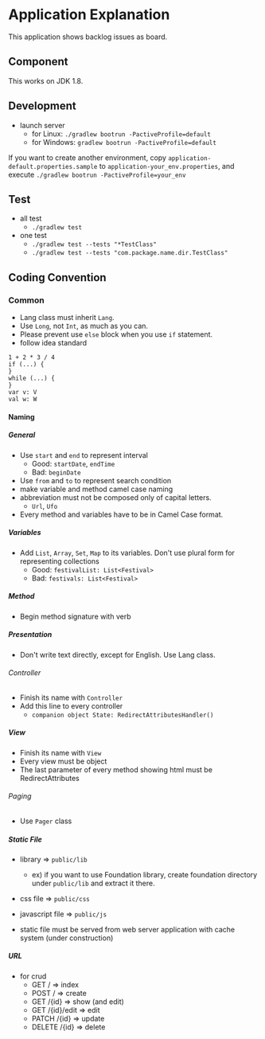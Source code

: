 # Application Explanation

This application shows backlog issues as board.

## Component

This works on JDK 1.8.

## Development

* launch server
    * for Linux: `./gradlew bootrun -PactiveProfile=default`
    * for Windows: `gradlew bootrun -PactiveProfile=default`

If you want to create another environment, copy `application-default.properties.sample` to `application-your_env.properties`, and execute `./gradlew bootrun -PactiveProfile=your_env`

## Test

* all test
    * `./gradlew test`
* one test
    * `./gradlew test --tests "*TestClass"`
    * `./gradlew test --tests "com.package.name.dir.TestClass"`
    
## Coding Convention

### Common

* Lang class must inherit `Lang`.
* Use `Long`, not `Int`, as much as you can.
* Please prevent use `else` block when you use `if` statement.
* follow idea standard

```$kotlin
1 + 2 * 3 / 4
if (...) {
}
while (...) {
}
var v: V
val w: W
```

#### Naming

##### General

* Use `start` and `end` to represent interval
    * Good: `startDate`, `endTime`
    * Bad: `beginDate`
* Use `from` and `to` to represent search condition
* make variable and method camel case naming
* abbreviation must not be composed only of capital letters.
    * `Url`, `Ufo`
* Every method and variables have to be in Camel Case format.
    
##### Variables

* Add `List`, `Array`, `Set`, `Map` to its variables. Don't use plural form for representing collections
    * Good: `festivalList: List<Festival>`
    * Bad: `festivals: List<Festival>`
    
##### Method

* Begin method signature with verb

##### Presentation

* Don't write text directly, except for English. Use Lang class.

###### Controller

* Finish its name with `Controller`
* Add this line to every controller
    * `companion object State: RedirectAttributesHandler()`

##### View

* Finish its name with `View`
* Every view must be object
* The last parameter of every method showing html must be RedirectAttributes

###### Paging

* Use `Pager` class

##### Static File

* library => `public/lib`
    * ex) if you want to use Foundation library, create foundation directory under `public/lib` and extract it there.
* css file => `public/css`
* javascript file => `public/js`

* static file must be served from web server application with cache system (under construction)

##### URL

* for crud
    * GET / => index
    * POST / => create
    * GET /{id} => show (and edit)
    * GET /{id}/edit => edit
    * PATCH /{id} => update
    * DELETE /{id} => delete
